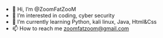 - 👋 Hi, I’m @ZoomFatZooM
- 👀 I’m interested in coding, cyber security 
- 🌱 I’m currently learning Python, kali linux, Java, Html&Css 
- 📫 How to reach me zoomfatzoom@gmail.com

<!---
ZoomFatZooM/ZoomFatZooM is a ✨ special ✨ repository because its `README.md` (this file) appears on your GitHub profile.
You can click the Preview link to take a look at your changes.
--->
